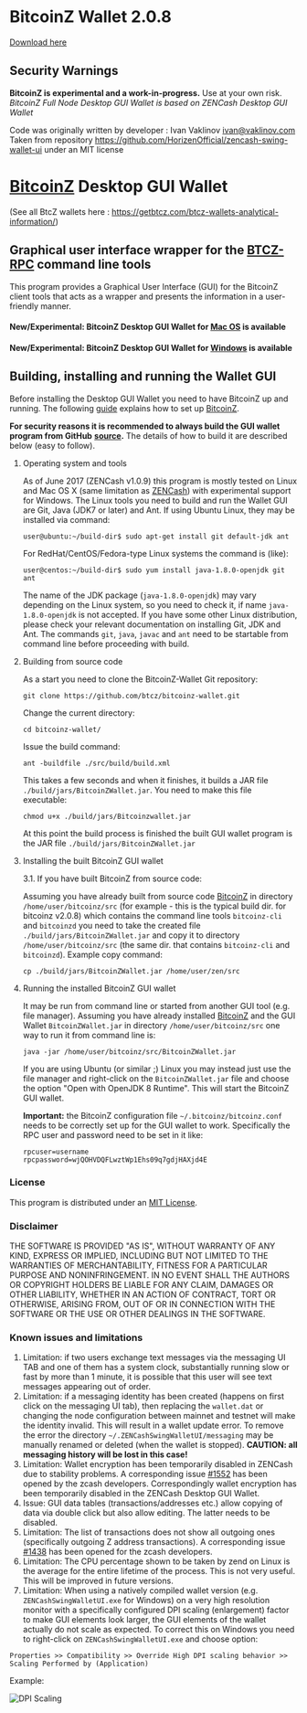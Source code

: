 # BitcoinZ Wallet 2.0.8

[Download here](https://github.com/btcz/bitcoinz-wallet/releases)


Security Warnings
-----------------

**BitcoinZ is experimental and a work-in-progress.** Use at your own risk.   
*BitcoinZ Full Node Desktop GUI Wallet is based on ZENCash Desktop GUI Wallet*    

Code was originally written by developer : Ivan Vaklinov <ivan@vaklinov.com>
Taken from repository https://github.com/HorizenOfficial/zencash-swing-wallet-ui under an MIT license


# [BitcoinZ](https://getbtcz.com/) Desktop GUI Wallet

(See all BtcZ wallets here : https://getbtcz.com/btcz-wallets-analytical-information/)

## Graphical user interface wrapper for the [BTCZ-RPC](https://bitcoinz-dev-tools.github.io/BTCZ-RPC-DOC/) command line tools

This program provides a Graphical User Interface (GUI) for the BitcoinZ client tools that acts as a wrapper and
presents the information in a user-friendly manner.

#### New/Experimental: BitcoinZ Desktop GUI Wallet for [Mac OS](https://github.com/btcz/bitcoinz-wallet/blob/master/docs/Release_0.73.4.md) is available

#### New/Experimental: BitcoinZ Desktop GUI Wallet for [Windows](https://github.com/btcz/bitcoinz-wallet/blob/master/docs/Release_0.73.1.md) is available


## Building, installing and running the Wallet GUI

Before installing the Desktop GUI Wallet you need to have BitcoinZ up and running. The following
[guide](https://github.com/btcz/bitcoinz/wiki/Quick-guide-for-beginners)
explains how to set up [BitcoinZ](https://github.com/btcz/bitcoinz).

**For security reasons it is recommended to always build the GUI wallet program from GitHub**
**[source](https://github.com/btcz/bitcoinz-wallet/archive/master.zip).**
The details of how to build it are described below (easy to follow).


1. Operating system and tools

   As of June 2017 (ZENCash v1.0.9) this program is mostly tested on Linux and Mac OS X
   (same limitation as [ZENCash](https://zensystem.io/)) with experimental support for Windows.
   The Linux tools you need to build and run the Wallet GUI are Git, Java (JDK7 or later) and
   Ant. If using Ubuntu Linux, they may be installed via command:
   ```
   user@ubuntu:~/build-dir$ sudo apt-get install git default-jdk ant
   ```
   For RedHat/CentOS/Fedora-type Linux systems the command is (like):
   ```
   user@centos:~/build-dir$ sudo yum install java-1.8.0-openjdk git ant
   ```
   The name of the JDK package (`java-1.8.0-openjdk`) may vary depending on the Linux system, so you need to
   check it, if name `java-1.8.0-openjdk` is not accepted.
   If you have some other Linux distribution, please check your relevant documentation on installing Git,
   JDK and Ant. The commands `git`, `java`, `javac` and `ant` need to be startable from command line
   before proceeding with build.

2. Building from source code

   As a start you need to clone the BitcoinZ-Wallet Git repository:
   ```
   git clone https://github.com/btcz/bitcoinz-wallet.git
   ```
   Change the current directory:
   ```
   cd bitcoinz-wallet/
   ```
   Issue the build command:
   ```
   ant -buildfile ./src/build/build.xml
   ```
   This takes a few seconds and when it finishes, it builds a JAR file `./build/jars/BitcoinZWallet.jar`.
   You need to make this file executable:
   ```
   chmod u+x ./build/jars/Bitcoinzwallet.jar
   ```
   At this point the build process is finished the built GUI wallet program is the JAR
   file `./build/jars/BitcoinZWallet.jar`

3. Installing the built BitcoinZ GUI wallet

   3.1. If you have built BitcoinZ from source code:

     Assuming you have already built from source code [BitcoinZ](https://github.com/btcz/bitcoinz) in directory `/home/user/bitcoinz/src` (for example - this is the typical build dir. for bitcoinz v2.0.8) which contains the command line tools `bitcoinz-cli` and `bitcoinzd` you need to take the created file `./build/jars/BitcoinZWallet.jar` and copy it to directory `/home/user/bitcoinz/src` (the same dir. that contains `bitcoinz-cli` and `bitcoinzd`). Example copy command:
      ```
      cp ./build/jars/BitcoinZWallet.jar /home/user/zen/src    
      ```

4. Running the installed BitcoinZ GUI wallet

   It may be run from command line or started from another GUI tool (e.g. file manager).
   Assuming you have already installed [BitcoinZ](https://github.com/btcz/bitcoinz) and the GUI Wallet `BitcoinZWallet.jar` in
   directory `/home/user/bitcoinz/src` one way to run it from command line is:
   ```
   java -jar /home/user/bitcoinz/src/BitcoinZWallet.jar
   ```
   If you are using Ubuntu (or similar ;) Linux you may instead just use the file manager and
   right-click on the `BitcoinZWallet.jar` file and choose the option "Open with OpenJDK 8 Runtime".
   This will start the BitcoinZ GUI wallet.

   **Important:** the BitcoinZ configuration file `~/.bitcoinz/bitcoinz.conf` needs to be correctly set up for the GUI
   wallet to work. Specifically the RPC user and password need to be set in it like:
   ```
   rpcuser=username
   rpcpassword=wjQOHVDQFLwztWp1Ehs09q7gdjHAXjd4E

   ```


### License
This program is distributed under an [MIT License](https://github.com/ZencashOfficial/zencash-swing-wallet-ui/raw/master/LICENSE).

### Disclaimer

THE SOFTWARE IS PROVIDED "AS IS", WITHOUT WARRANTY OF ANY KIND, EXPRESS OR
IMPLIED, INCLUDING BUT NOT LIMITED TO THE WARRANTIES OF MERCHANTABILITY,
FITNESS FOR A PARTICULAR PURPOSE AND NONINFRINGEMENT. IN NO EVENT SHALL THE
AUTHORS OR COPYRIGHT HOLDERS BE LIABLE FOR ANY CLAIM, DAMAGES OR OTHER
LIABILITY, WHETHER IN AN ACTION OF CONTRACT, TORT OR OTHERWISE, ARISING FROM,
OUT OF OR IN CONNECTION WITH THE SOFTWARE OR THE USE OR OTHER DEALINGS IN THE
SOFTWARE.

### Known issues and limitations

1. Limitation: if two users exchange text messages via the messaging UI TAB and one of them has a system clock, substantially running slow or fast by more than 1 minute, it is possible that this user will see text messages appearing out of order.
1. Limitation: if a messaging identity has been created (happens on first click on the messaging UI tab), then replacing the `wallet.dat` or changing the node configuration between mainnet and testnet will make the identity invalid. This will result in a wallet update error. To remove the error the directory `~/.ZENCashSwingWalletUI/messaging` may be manually renamed or deleted (when the wallet is stopped). **CAUTION: all messaging history will be lost in this case!**
1. Limitation: Wallet encryption has been temporarily disabled in ZENCash due to stability problems. A corresponding issue
[#1552](https://github.com/zcash/zcash/issues/1552) has been opened by the zcash developers. Correspondingly
wallet encryption has been temporarily disabled in the ZENCash Desktop GUI Wallet.
1. Issue: GUI data tables (transactions/addresses etc.) allow copying of data via double click but also allow editing.
The latter needs to be disabled.
1. Limitation: The list of transactions does not show all outgoing ones (specifically outgoing Z address
transactions). A corresponding issue [#1438](https://github.com/zcash/zcash/issues/1438) has been opened
for the zcash developers.
1. Limitation: The CPU percentage shown to be taken by zend on Linux is the average for the entire lifetime
of the process. This is not very useful. This will be improved in future versions.
1. Limitation: When using a natively compiled wallet version (e.g. `ZENCashSwingWalletUI.exe` for Windows) on a
very high resolution monitor with a specifically configured DPI scaling (enlargement) factor to make GUI
elements look larger, the GUI elements of the wallet actually do not scale as expected. To correct this on
Windows you need to right-click on `ZENCashSwingWalletUI.exe` and choose option:
```
Properties >> Compatibility >> Override High DPI scaling behavior >> Scaling Performed by (Application)
```
Example:

![DPI Scaling](https://github.com/ZencashOfficial/zencash-swing-wallet-ui/raw/master/docs/EXEScalingSettings.png "DPI Scaling")
